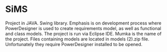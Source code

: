 # SiMS
Project in JAVA. Swing library. Emphasis is on development process where PowerDesigner is used to create requirements model, as well as functional and class models. 
The project is run via Eclipse IDE. Mumka is the name of the project.
Files containing models are located in models (2).zip file. Unfortunately they require PowerDesigner installed to be opened.

